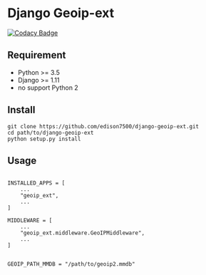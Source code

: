 # Django Geoip-ext

[![Codacy Badge](https://api.codacy.com/project/badge/Grade/d5170ab610804b6cac87663fc9832109)](https://app.codacy.com/app/edison7500/django-geoip-ext?utm_source=github.com&utm_medium=referral&utm_content=edison7500/django-geoip-ext&utm_campaign=Badge_Grade_Dashboard)

## Requirement

* Python >= 3.5
* Django >= 1.11
* no support Python 2

## Install 
```.shell script
git clone https://github.com/edison7500/django-geoip-ext.git
cd path/to/django-geoip-ext
python setup.py install
```


## Usage
```.python

INSTALLED_APPS = [
    ...    
    "geoip_ext",
    ...
]

MIDDLEWARE = [
    ...
    "geoip_ext.middleware.GeoIPMiddleware",
    ...
]


GEOIP_PATH_MMDB = "/path/to/geoip2.mmdb"

```